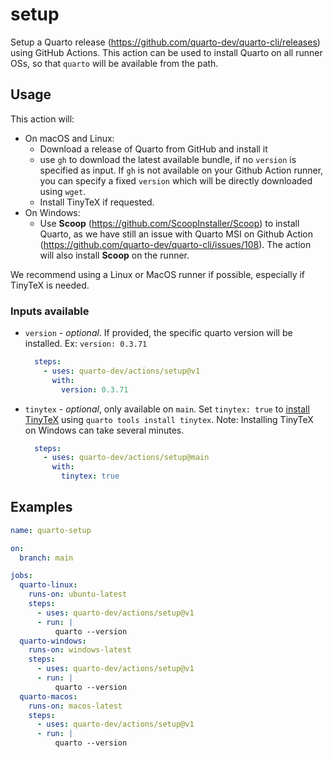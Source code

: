 # setup

Setup a Quarto release (https://github.com/quarto-dev/quarto-cli/releases) using GitHub Actions. This action can be used to install Quarto on all runner OSs, so that `quarto` will be available from the path.

## Usage

This action will:

* On macOS and Linux:
  - Download a release of Quarto from GitHub and install it
  - use `gh` to download the latest available bundle, if no `version` is specified as input. If `gh` is not available on your Github Action runner, you can specify a fixed `version` which will be directly downloaded using `wget`.
  - Install TinyTeX if requested.
* On Windows:
  - Use **Scoop** (https://github.com/ScoopInstaller/Scoop) to install Quarto, as we have still an issue with Quarto MSI on Github Action (https://github.com/quarto-dev/quarto-cli/issues/108). The action will also install **Scoop** on the runner.

We recommend using a Linux or MacOS runner if possible, especially if TinyTeX is needed.

### Inputs available

* `version` - _optional_. If provided, the specific quarto version will be installed. Ex: `version: 0.3.71`

  ```yaml
    steps:
      - uses: quarto-dev/actions/setup@v1
        with:
          version: 0.3.71
  ```

* `tinytex` - _optional_, only available on `main`. Set `tinytex: true` to [install TinyTeX](https://quarto.org/docs/output-formats/pdf-engine.html#installing-tex) using `quarto tools install tinytex`. Note: Installing TinyTeX on Windows can take several minutes.

  ```yaml
    steps:
      - uses: quarto-dev/actions/setup@main
        with:
          tinytex: true
  ```

## Examples

```yaml
name: quarto-setup

on: 
  branch: main

jobs:
  quarto-linux:
    runs-on: ubuntu-latest
    steps:
      - uses: quarto-dev/actions/setup@v1
      - run: |
          quarto --version
  quarto-windows:
    runs-on: windows-latest
    steps:
      - uses: quarto-dev/actions/setup@v1
      - run: |
          quarto --version
  quarto-macos:
    runs-on: macos-latest
    steps:
      - uses: quarto-dev/actions/setup@v1
      - run: |
          quarto --version
```

